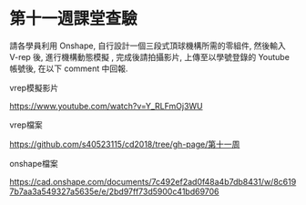 # 第十一週課堂查驗

請各學員利用 Onshape, 自行設計一個三段式頂球機構所需的零組件, 然後輸入 V-rep 後, 進行機構動態模擬
, 完成後請拍攝影片, 上傳至以學號登錄的 Youtube 帳號後, 在以下 comment 中回報.

vrep模擬影片

https://www.youtube.com/watch?v=Y_RLFmOj3WU

vrep檔案

https://github.com/s40523115/cd2018/tree/gh-page/第十一周

onshape檔案

https://cad.onshape.com/documents/7c492ef2ad0f48a4b7db8431/w/8c6197b7aa3a549327a5635e/e/2bd97ff73d5900c41bd69706
